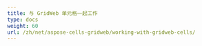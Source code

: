 ```yaml
---
title: 与 GridWeb 单元格一起工作
type: docs
weight: 60
url: /zh/net/aspose-cells-gridweb/working-with-gridweb-cells/
---
```



